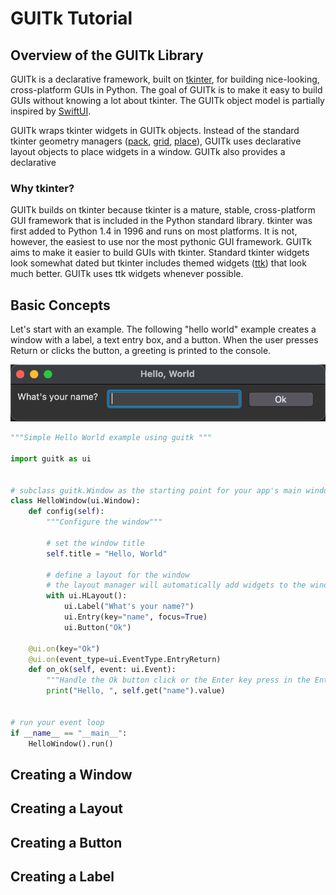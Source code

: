 <!--* DO NOT EDIT tutorial.md, instead edit tutorial.mdpp and process with MarkdownPP using doit (see dodo.py) -->

# GUITk Tutorial

## Overview of the GUITk Library

GUITk is a declarative framework, built on [tkinter](https://docs.python.org/3/library/tkinter.html),
for building nice-looking, cross-platform GUIs in Python. The goal of GUITk is to make it easy to build
GUIs without knowing a lot about tkinter.
The GUITk object model is partially inspired by [SwiftUI](https://developer.apple.com/documentation/swiftui).

GUITk wraps tkinter widgets in GUITk objects. Instead of the standard tkinter geometry managers
([pack](https://docs.python.org/3/library/tkinter.html?highlight=tkinter#the-packer), 
[grid](https://tkdocs.com/tutorial/grid.html), [place](https://www.pythonguis.com/faq/pack-place-and-grid-in-tkinter/)),
GUITk uses declarative layout objects to place widgets in a window. GUITk also provides a declarative

### Why tkinter?

GUITk builds on tkinter because tkinter is a mature, stable, cross-platform GUI framework that is included
in the Python standard library. tkinter was first added to Python 1.4 in 1996 and runs on most platforms.
It is not, however, the easiest to use nor the most pythonic GUI framework. GUITk aims to make it easier
to build GUIs with tkinter. Standard tkinter widgets look somewhat dated but tkinter includes themed widgets
([ttk](https://docs.python.org/3/library/tkinter.ttk.html)) that look much better. GUITk uses ttk widgets
whenever possible.

## Basic Concepts

Let's start with an example. The following "hello world" example creates a window with a label, a text entry box, and a button.
When the user presses Return or clicks the button, a greeting is printed to the console.

<!--* This image updated with doit for README.md -->
![hello.py example](images/hello.py.png "Hello World example")

<!--* The code is updated with mdpp which is run from proeject root so include paths are relative to project root -->
```python
"""Simple Hello World example using guitk """

import guitk as ui


# subclass guitk.Window as the starting point for your app's main window
class HelloWindow(ui.Window):
    def config(self):
        """Configure the window"""

        # set the window title
        self.title = "Hello, World"

        # define a layout for the window
        # the layout manager will automatically add widgets to the window
        with ui.HLayout():
            ui.Label("What's your name?")
            ui.Entry(key="name", focus=True)
            ui.Button("Ok")

    @ui.on(key="Ok")
    @ui.on(event_type=ui.EventType.EntryReturn)
    def on_ok(self, event: ui.Event):
        """Handle the Ok button click or the Enter key press in the Entry box"""
        print("Hello, ", self.get("name").value)


# run your event loop
if __name__ == "__main__":
    HelloWindow().run()
```

## Creating a Window

## Creating a Layout

## Creating a Button

## Creating a Label
